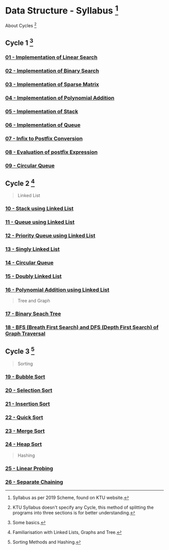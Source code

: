 # Data Structure - Syllabus [^1]

About Cycles [^5]
[^5]: KTU Syllabus doesn't specify any Cycle, this method of splitting the programs into three sections is for better understanding.

## Cycle 1 [^2]
### [01 - Implementation of Linear Search](https://github.com/blackpeps/dslab2022/blob/main/Cycle%201/01%20-%20Implementation%20of%20Linear%20Search.c)
### [02 - Implementation of Binary Search](https://github.com/blackpeps/dslab2022/blob/main/Cycle%201/02%20-%20Implementation%20of%20Binary%20Search.c)
### [03 - Implementation of Sparse Matrix](https://github.com/blackpeps/dslab2022/blob/main/Cycle%201/03%20-%20Implementation%20of%20Sparse%20Matrix.c)
### [04 - Implementation of Polynomial Addition](https://github.com/blackpeps/dslab2022/blob/main/Cycle%201/04%20-%20Implementation%20of%20Polynomial%20Addition.c)
### [05 - Implementation of Stack](https://github.com/blackpeps/dslab2022/blob/main/Cycle%201/04%20-%20Implementation%20of%20Polynomial%20Addition.c)
### [06 - Implementation of Queue](https://github.com/blackpeps/dslab2022/blob/main/Cycle%201/06%20-%20Implementation%20of%20Queue.c)
### [07 - Infix to Postfix Conversion](https://github.com/blackpeps/dslab2022/blob/main/Cycle%201/07%20-%20Infix%20to%20Postfix%20Conversion.c)
### [08 - Evaluation of postfix Expression](https://github.com/blackpeps/dslab2022/blob/main/Cycle%201/08%20-%20Evaluation%20of%20postfix%20Expression.c)
### [09 - Circular Queue](https://github.com/blackpeps/dslab2022/blob/main/Cycle%201/09%20-%20Circular%20Queue.c)

## Cycle 2 [^3]
>Linked List
### [10 - Stack using Linked List](https://github.com/blackpeps/dslab2022/blob/main/Cycle%202/10%20-%20Stack%20using%20Linked%20List.c)
### [11 - Queue using Linked List](https://github.com/blackpeps/dslab2022/blob/main/Cycle%202/11%20-%20Queue%20using%20Linked%20List.c)
### [12 - Priority Queue using Linked List](https://github.com/blackpeps/dslab2022/blob/main/Cycle%202/12%20-%20Priority%20Queue%20using%20Linked%20List.c)
### [13 - Singly Linked List](https://github.com/blackpeps/dslab2022/blob/main/Cycle%202/13%20-%20Singly%20Linked%20List.c)
### [14 - Circular Queue](https://github.com/blackpeps/dslab2022/blob/main/Cycle%202/13%20-%20Singly%20Linked%20List.c)
### [15 - Doubly Linked List](https://github.com/blackpeps/dslab2022/blob/main/Cycle%202/15%20-%20Doubly%20Linked%20List.c)
### [16 - Polynomial Addition using Linked List](https://github.com/blackpeps/dslab2022/blob/main/Cycle%202/16%20-%20Polynomial%20Addition%20using%20Linked%20List.c)
>Tree and Graph
### [17 - Binary Seach Tree](https://github.com/blackpeps/dslab2022/blob/main/Cycle%202/17%20-%20Binary%20Seach%20Tree.c)
### [18 - BFS (Breath First Search) and DFS (Depth First Search) of Graph Traversal](https://github.com/blackpeps/dslab2022/blob/main/Cycle%202/18%20-%20BFS%20and%20DFS.c)

## Cycle 3 [^4]
>Sorting
### [19 - Bubble Sort](https://github.com/blackpeps/dslab2022/blob/main/Cycle%203/19%20-%20Bubble%20Sort.c)
### [20 - Selection Sort](https://github.com/blackpeps/dslab2022/blob/main/Cycle%203/20%20-%20Selection%20Sort.c)
### [21 - Insertion Sort](https://github.com/blackpeps/dslab2022/blob/main/Cycle%203/21%20-%20Insertion%20Sort.c)
### [22 - Quick Sort](https://github.com/blackpeps/dslab2022/blob/main/Cycle%203/22%20-%20Quick%20Sort.c)
### [23 - Merge Sort](https://github.com/blackpeps/dslab2022/blob/main/Cycle%203/23%20-%20Merge%20Sort.c)
### [24 - Heap Sort](https://github.com/blackpeps/dslab2022/blob/main/Cycle%203/24%20-%20Heap%20Sort.c)
>Hashing
### [25 - Linear Probing](https://github.com/blackpeps/dslab2022/blob/main/Cycle%203/25%20-%20Linear%20Probing.c)
### [26 - Separate Chaining](https://github.com/blackpeps/dslab2022/blob/main/Cycle%203/26%20-%20Separate%20Chaining.c)


[^1]: Syllabus as per 2019 Scheme, found on KTU website.
[^2]: Some basics.
[^3]: Familiarisation with Linked Lists, Graphs and Tree.
[^4]: Sorting Methods and Hashing.

